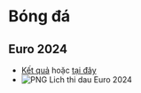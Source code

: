 # Bóng đá #

## Euro 2024 ##
  - [Kết quả](https://ancom2-my.sharepoint.com/:x:/g/personal/bsthanh_ancom2_onmicrosoft_com/EUwJImyvUVJJogVAsCpNOwcBp2oNwzSNHYS2t81yfgG97w?e=Wf5Bro) hoặc [tại đây](https://docs.google.com/spreadsheets/d/1Ny3lNyf3i7VTDBgAYNG2XtGJnsfh1acuxkT5yh8E_pQ/edit?gid=0#gid=0)
  - ![PNG Lich thi dau Euro 2024](https://github.com/BsNgChiThanh/Bongda/assets/82578024/3e3ed135-bed3-49d4-a96d-8912e83b7410)
